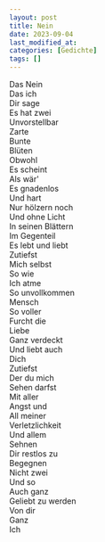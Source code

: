 ```yaml
---
layout: post
title: Nein
date: 2023-09-04
last_modified_at:
categories: [Gedichte]
tags: []
---
```


Das Nein  
Das ich  
Dir sage  
Es hat zwei  
Unvorstellbar  
Zarte  
Bunte  
Blüten  
Obwohl  
Es scheint  
Als wär'  
Es gnadenlos  
Und hart  
Nur hölzern noch  
Und ohne Licht  
In seinen Blättern  
Im Gegenteil  
Es lebt und liebt  
Zutiefst  
Mich selbst  
So wie  
Ich atme  
So unvollkommen  
Mensch  
So voller  
Furcht die  
Liebe  
Ganz verdeckt  
Und liebt auch  
Dich  
Zutiefst  
Der du mich  
Sehen darfst  
Mit aller  
Angst und  
All meiner  
Verletzlichkeit  
Und allem  
Sehnen  
Dir restlos zu  
Begegnen  
Nicht zwei  
Und so  
Auch ganz  
Geliebt zu werden  
Von dir  
Ganz  
Ich